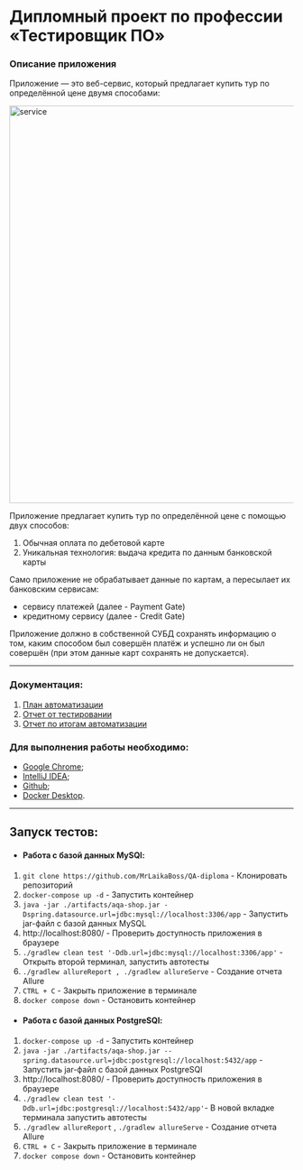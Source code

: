 # Дипломный проект по профессии «Тестировщик ПО»

### Описание приложения
Приложение — это веб-сервис, который предлагает купить тур по определённой цене двумя способами:

<img width="705" alt="service" src="https://github.com/MrLaikaBoss/QA-diploma/assets/131680949/adf5696a-1d7e-474f-aadf-a4eba555e6d6">

Приложение предлагает купить тур по определённой цене с помощью двух способов:
1. Обычная оплата по дебетовой карте
2. Уникальная технология: выдача кредита по данным банковской карты

Само приложение не обрабатывает данные по картам, а пересылает их банковским сервисам:
* сервису платежей (далее - Payment Gate)
* кредитному сервису (далее - Credit Gate)

Приложение должно в собственной СУБД сохранять информацию о том, каким способом был совершён платёж и успешно ли он был совершён (при этом данные карт сохранять не допускается).

______

### Документация:

1. [План автоматизации](https://github.com/MrLaikaBoss/QA-diploma/blob/main/docs/Plan.md)
2. [Отчет от тестировании](https://github.com/MrLaikaBoss/QA-diploma/blob/main/docs/Report.md)
3. [Отчет по итогам автоматизации](https://github.com/MrLaikaBoss/QA-diploma/blob/main/docs/Summary.md)

### Для выполнения работы необходимо:

* [Google Chrome](https://www.google.ru/chrome/);
* [IntelliJ IDEA](https://www.jetbrains.com/ru-ru/idea/download/?section=windows#section=windows);
* [Github](https://desktop.github.com/);
* [Docker Desktop](https://www.docker.com/).

______

## Запуск тестов:

* #### Работа с базой данных MySQl:

1. `git clone https://github.com/MrLaikaBoss/QA-diploma` - Клонировать репозиторий
2. `docker-compose up -d` - Запустить контейнер
3. `java -jar ./artifacts/aqa-shop.jar -Dspring.datasource.url=jdbc:mysql://localhost:3306/app` - Запустить jar-файл с базой данных MySQL
4. http://localhost:8080/ - Проверить доступность приложения в браузере
5. `./gradlew clean test '-Ddb.url=jdbc:mysql://localhost:3306/app'` - Открыть второй терминал, запустить автотесты
6. `./gradlew allureReport , ./gradlew allureServe` - Создание отчета Allure
7. `CTRL + C` - Закрыть приложение в терминале
8. `docker compose down` - Остановить контейнер 

* #### Работа с базой данных PostgreSQl:

1. `docker-compose up -d` - Запустить контейнер
2. `java -jar ./artifacts/aqa-shop.jar --spring.datasource.url=jdbc:postgresql://localhost:5432/app` - Запустить jar-файл с базой данных PostgreSQl
3. http://localhost:8080/ - Проверить доступность приложения в браузере
4. `./gradlew clean test '-Ddb.url=jdbc:postgresql://localhost:5432/app'`- В новой вкладке терминала запустить автотесты
5. `./gradlew allureReport` , `./gradlew allureServe` - Создание отчета Allure
6. `CTRL + C` - Закрыть приложение в терминале
7. `docker compose down` - Остановить контейнер  
